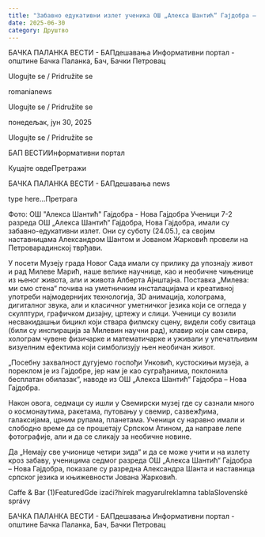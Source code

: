 ```yaml
---
title: "Забавно едукативни излет ученика ОШ „Алекса Шантић“ Гајдобра – Нова Гајдобра"
date: 2025-06-30
category: Друштво
---
```


БАЧКА ПАЛАНКА ВЕСТИ - БАПдешавања Информативни портал - општине Бачка Паланка, Бач, Бачки Петровац

Ulogujte se / Pridružite se

romanianews

Ulogujte se / Pridružite se

понедељак, јун 30, 2025

Ulogujte se / Pridružite se

БАП ВЕСТИИнформативни портал

Куцајте овдеПретражи

БАЧКА ПАЛАНКА ВЕСТИ - БАПдешавања news

type here...Претрага

Фото: ОШ "Алекса Шантић" Гајдобра - Нова Гајдобра
            Ученици 7-2 разреда ОШ „Алекса Шантић“ Гајдобра, Нова Гајдобра, имали су забавно-едукативни излет. Они су суботу (24.05.), са својим наставницама Александром Шантом и Јованом Жарковић провели на Петроварадинској тврђави.

У посети Музеју града Новог Сада имали су прилику да упознају живот и рад Милеве Марић, наше велике научнице, као и необичне чињенице из њеног живота, али и живота Алберта Ајнштајна. Поставка „Милева: ми смо стена“ почива на уметничким инсталацијама и креативној употреби најмодернијих технологија, 3D анимација, холограма, дигиталног звука, али и класичног уметничког језика који се огледа у скулптури, графичком дизајну, цртежу и слици.
Ученици су возили несвакидашњи бицикл који ствара филмску сцену, видели собу свитаца (били су инспирација за Милевин научни рад), клавир који сам свира, холограм чувене физичарке и математичарке и уживали у упечатљивим визуелним ефектима који симболизују њен необичан живот.


„Посебну захвалност дугујемо госпођи Унковић, кустоскињи музеја, а пореклом је из Гајдобре, јер нам је као суграђанима, поклонила бесплатан обилазак“, наводе из ОШ „Алекса Шантић“ Гајдобра – Нова Гајдобра.


Након овога, седмаци су ишли у Свемирски музеј где су сазнали много о космонаутима, ракетама, путовању у свемир, сазвежђима, галаксијама, црним рупама, планетама.
Ученици су наравно имали и слободно време да се прошетају Српском Атином, да направе лепе фотографије, али и да се сликају за необичне новине.


Да „Немају све учионице четири зида“ и да се може учити и на излету кроз забаву, ученицима седмог разреда ОШ „Алекса Шантић“ Гајдобра – Нова Гајдобра, показале су разредна Александра Шанта и наставница српског језика и књижевности Јована Жарковић.

Caffe & Bar (1)FeaturedGde izaći?hírek magyarulreklamna tablaSlovenské správy

БАЧКА ПАЛАНКА ВЕСТИ - БАПдешавања Информативни портал - општине Бачка Паланка, Бач, Бачки Петровац
